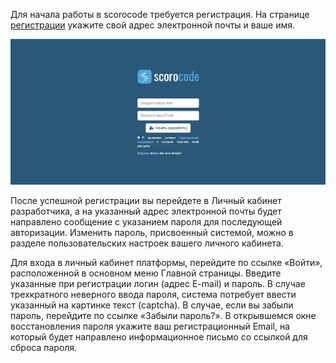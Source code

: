 Для начала работы в scorocode требуется регистрация. На странице [регистрации](https://scorocode.ru/account#/signup) укажите свой адрес электронной почты и ваше имя.

![Регистрация](../img/register.png)

После успешной регистрации вы перейдете в Личный кабинет разработчика, а на указанный адрес электронной почты будет направлено сообщение с указанием пароля для последующей авторизации. Изменить пароль, присвоенный системой, можно в разделе пользовательских настроек вашего личного кабинета.

Для входа в личный кабинет платформы, перейдите по ссылке «Войти», расположенной в основном меню Главной страницы. Введите указанные при регистрации логин (адрес E-mail) и пароль. В случае трехкратного неверного ввода пароля, система потребует ввести указанный на картинке текст (captcha).
В случае, если вы забыли пароль, перейдите по ссылке «Забыли пароль?». В открывшемся окне восстановления пароля укажите ваш регистрационный Email, на который будет направлено информационное письмо со ссылкой для сброса пароля.